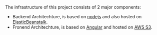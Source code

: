 The infrastructure of this project consists of 2 major components:

-   Backend Architechture, is based on [nodejs](https://nodejs.org) and also hosted on [ElasticBeanstalk](https://aws.amazon.com/elasticbeanstalk).
-   Fronend Architechture, is based on [Angular](https://angular.io) and hosted on [AWS S3](https://aws.amazon.com/s3).
